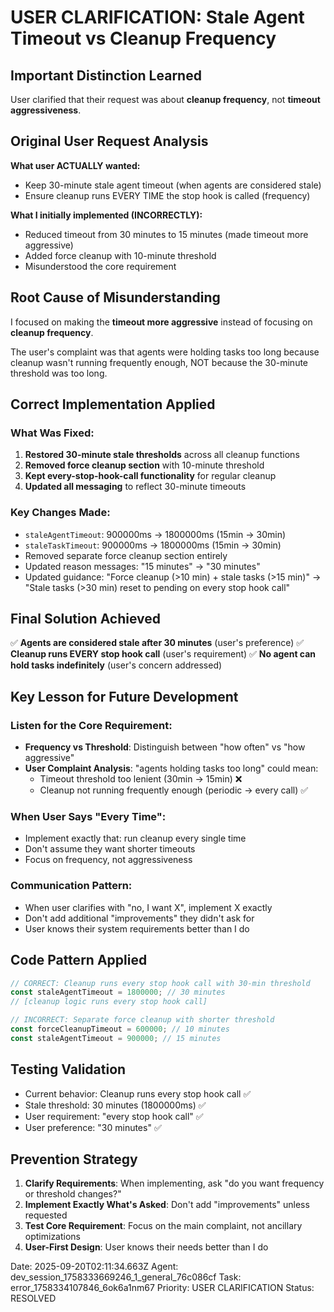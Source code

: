 # USER CLARIFICATION: Stale Agent Timeout vs Cleanup Frequency

## Important Distinction Learned
User clarified that their request was about **cleanup frequency**, not **timeout aggressiveness**.

## Original User Request Analysis
**What user ACTUALLY wanted:**
- Keep 30-minute stale agent timeout (when agents are considered stale)
- Ensure cleanup runs EVERY TIME the stop hook is called (frequency)

**What I initially implemented (INCORRECTLY):**
- Reduced timeout from 30 minutes to 15 minutes (made timeout more aggressive)
- Added force cleanup with 10-minute threshold
- Misunderstood the core requirement

## Root Cause of Misunderstanding
I focused on making the **timeout more aggressive** instead of focusing on **cleanup frequency**.

The user's complaint was that agents were holding tasks too long because cleanup wasn't running frequently enough, NOT because the 30-minute threshold was too long.

## Correct Implementation Applied

### What Was Fixed:
1. **Restored 30-minute stale thresholds** across all cleanup functions
2. **Removed force cleanup section** with 10-minute threshold
3. **Kept every-stop-hook-call functionality** for regular cleanup
4. **Updated all messaging** to reflect 30-minute timeouts

### Key Changes Made:
- `staleAgentTimeout`: 900000ms → 1800000ms (15min → 30min)
- `staleTaskTimeout`: 900000ms → 1800000ms (15min → 30min)
- Removed separate force cleanup section entirely
- Updated reason messages: "15 minutes" → "30 minutes"
- Updated guidance: "Force cleanup (>10 min) + stale tasks (>15 min)" → "Stale tasks (>30 min) reset to pending on every stop hook call"

## Final Solution Achieved
✅ **Agents are considered stale after 30 minutes** (user's preference)
✅ **Cleanup runs EVERY stop hook call** (user's requirement)
✅ **No agent can hold tasks indefinitely** (user's concern addressed)

## Key Lesson for Future Development

### Listen for the Core Requirement:
- **Frequency vs Threshold**: Distinguish between "how often" vs "how aggressive"
- **User Complaint Analysis**: "agents holding tasks too long" could mean:
  - Timeout threshold too lenient (30min → 15min) ❌
  - Cleanup not running frequently enough (periodic → every call) ✅

### When User Says "Every Time":
- Implement exactly that: run cleanup every single time
- Don't assume they want shorter timeouts
- Focus on frequency, not aggressiveness

### Communication Pattern:
- When user clarifies with "no, I want X", implement X exactly
- Don't add additional "improvements" they didn't ask for
- User knows their system requirements better than I do

## Code Pattern Applied
```javascript
// CORRECT: Cleanup runs every stop hook call with 30-min threshold
const staleAgentTimeout = 1800000; // 30 minutes
// [cleanup logic runs every stop hook call]

// INCORRECT: Separate force cleanup with shorter threshold
const forceCleanupTimeout = 600000; // 10 minutes
const staleAgentTimeout = 900000; // 15 minutes
```

## Testing Validation
- Current behavior: Cleanup runs every stop hook call ✅
- Stale threshold: 30 minutes (1800000ms) ✅
- User requirement: "every stop hook call" ✅
- User preference: "30 minutes" ✅

## Prevention Strategy
1. **Clarify Requirements**: When implementing, ask "do you want frequency or threshold changes?"
2. **Implement Exactly What's Asked**: Don't add "improvements" unless requested
3. **Test Core Requirement**: Focus on the main complaint, not ancillary optimizations
4. **User-First Design**: User knows their needs better than I do

Date: 2025-09-20T02:11:34.663Z
Agent: dev_session_1758333669246_1_general_76c086cf
Task: error_1758334107846_6ok6a1nm67
Priority: USER CLARIFICATION
Status: RESOLVED